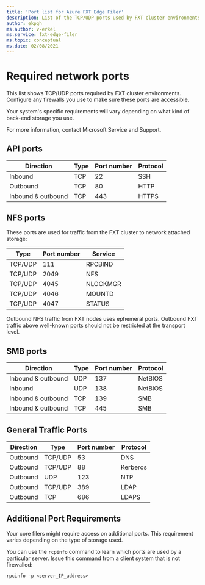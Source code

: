 ```yaml
---
title: 'Port list for Azure FXT Edge Filer'
description: List of the TCP/UDP ports used by FXT cluster environments
author: ekpgh
ms.author: v-erkel
ms.service: fxt-edge-filer
ms.topic: conceptual
ms.date: 02/08/2021
---
```


# Required network ports

This list shows TCP/UDP ports required by FXT cluster environments. Configure any firewalls you use to make sure these ports are accessible.

Your system's specific requirements will vary depending on what kind of back-end storage you use.

For more information, contact Microsoft Service and Support.

## API ports

| Direction | Type | Port number | Protocol |
|-----------|------|-------------|----------|
| Inbound   | TCP  | 22          | SSH      |
| Outbound  | TCP  | 80          | HTTP     |
| Inbound & outbound  | TCP  | 443         | HTTPS    |

## NFS ports

These ports are used for traffic from the FXT cluster to network attached storage:

| Type    | Port number | Service  |
|---------|-------------|----------|
| TCP/UDP | 111         | RPCBIND  |
| TCP/UDP | 2049        | NFS      |
| TCP/UDP | 4045        | NLOCKMGR |
| TCP/UDP | 4046        | MOUNTD   |
| TCP/UDP | 4047        | STATUS   |

Outbound NFS traffic from FXT nodes uses ephemeral ports. Outbound FXT traffic above well-known ports should not be restricted at the transport level.

## SMB ports

| Direction | Type | Port number | Protocol |
|-----------|------|-------------|----------|
| Inbound & outbound  | UDP  | 137         | NetBIOS  |
| Inbound   | UDP  | 138         | NetBIOS  |
| Inbound & outbound  | TCP  | 139         | SMB      |
| Inbound & outbound  | TCP  | 445         | SMB      |

<!--| Outbound  | UDP  | 137         | NetBIOS  | 
| Outbound  | TCP  | 139         | SMB      |
| Outbound  | TCP  | 445         | SMB      |
-->

## General Traffic Ports

| Direction | Type    | Port number | Protocol |
|-----------|---------|-------------|----------|
| Outbound  | TCP/UDP | 53          | DNS      |
| Outbound  | TCP/UDP | 88          | Kerberos |
| Outbound  | UDP     | 123         | NTP      |
| Outbound  | TCP/UDP | 389         | LDAP     |
| Outbound  | TCP     | 686         | LDAPS    |

## Additional Port Requirements

Your core filers might require access on additional ports. This requirement varies depending on the type of storage used.

You can use the `rcpinfo` command to learn which ports are used by a particular server. Issue this command from a client system that is not firewalled:

`rpcinfo -p <server_IP_address>`
